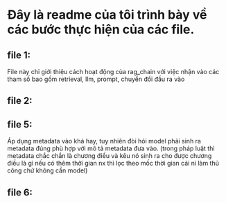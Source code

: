 # Đây là readme của tôi trình bày về các bước thực hiện của các file.

## file 1: 
File này chỉ giới thiệu cách hoạt động của rag_chain với việc nhận vào các tham số bao gồm retrieval, llm, prompt, chuyển đổi đầu ra vào

## file 2: 

## file 5: 
Áp dụng metadata vào khá hay, tuy nhiên đòi hỏi model phải sinh ra metadata đúng phù hợp với mô tả metadata đưa vào. (trong pháp luật thì metadata chắc chắn là chương điều và kêu nó sinh ra cho được chương điều là gì nếu có thêm thời gian nx thì lọc theo mốc thời gian cái ni làm thủ công chứ không cần model)

## file 6: